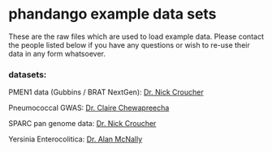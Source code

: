 # phandango example data sets

These are the raw files which are used to load example data. Please contact the people listed below if you have any questions or wish to re-use their data in any form whatsoever.


### datasets:

PMEN1 data (Gubbins / BRAT NextGen): [Dr. Nick Croucher](n.croucher@imperial.ac.uk)

Pneumococcal GWAS: [Dr. Claire Chewapreecha](cc12@sanger.ac.uk)

SPARC pan genome data: [Dr. Nick Croucher](n.croucher@imperial.ac.uk)

Yersinia Enterocolitica: [Dr. Alan McNally](alan.mcnally@ntu.ac.uk)

